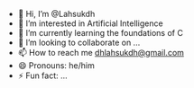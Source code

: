 - 👋 Hi, I’m @Lahsukdh
- 👀 I’m interested in Artificial Intelligence
- 🌱 I’m currently learning the foundations of C
- 💞️ I’m looking to collaborate on ...
- 📫 How to reach me dhlahsukdh@gmail.com
- 😄 Pronouns: he/him
- ⚡ Fun fact: ...

<!---
Lahsukdh/Lahsukdh is a ✨ special ✨ repository because its `README.md` (this file) appears on your GitHub profile.
You can click the Preview link to take a look at your changes.
--->
